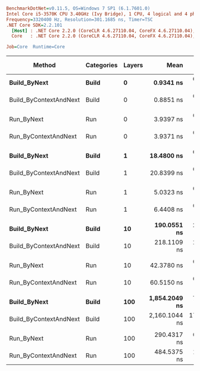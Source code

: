 ``` ini

BenchmarkDotNet=v0.11.5, OS=Windows 7 SP1 (6.1.7601.0)
Intel Core i5-3570K CPU 3.40GHz (Ivy Bridge), 1 CPU, 4 logical and 4 physical cores
Frequency=3320400 Hz, Resolution=301.1685 ns, Timer=TSC
.NET Core SDK=2.2.101
  [Host] : .NET Core 2.2.0 (CoreCLR 4.6.27110.04, CoreFX 4.6.27110.04), 64bit RyuJIT
  Core   : .NET Core 2.2.0 (CoreCLR 4.6.27110.04, CoreFX 4.6.27110.04), 64bit RyuJIT

Job=Core  Runtime=Core  

```
|                 Method | Categories | Layers |          Mean |      Error |     StdDev | Ratio | RatioSD |  Gen 0 | Gen 1 | Gen 2 | Allocated |
|----------------------- |----------- |------- |--------------:|-----------:|-----------:|------:|--------:|-------:|------:|------:|----------:|
|           **Build_ByNext** |      **Build** |      **0** |     **0.9341 ns** |  **0.0214 ns** |  **0.0200 ns** |  **1.00** |    **0.00** |      **-** |     **-** |     **-** |         **-** |
| Build_ByContextAndNext |      Build |      0 |     0.8851 ns |  0.0175 ns |  0.0155 ns |  0.95 |    0.02 |      - |     - |     - |         - |
|                        |            |        |               |            |            |       |         |        |       |       |           |
|             Run_ByNext |        Run |      0 |     3.9397 ns |  0.0141 ns |  0.0132 ns |  1.00 |    0.00 |      - |     - |     - |         - |
|   Run_ByContextAndNext |        Run |      0 |     3.9371 ns |  0.0136 ns |  0.0127 ns |  1.00 |    0.01 |      - |     - |     - |         - |
|                        |            |        |               |            |            |       |         |        |       |       |           |
|           **Build_ByNext** |      **Build** |      **1** |    **18.4800 ns** |  **0.0723 ns** |  **0.0641 ns** |  **1.00** |    **0.00** | **0.0280** |     **-** |     **-** |      **88 B** |
| Build_ByContextAndNext |      Build |      1 |    20.8399 ns |  0.0998 ns |  0.0934 ns |  1.13 |    0.01 | 0.0305 |     - |     - |      96 B |
|                        |            |        |               |            |            |       |         |        |       |       |           |
|             Run_ByNext |        Run |      1 |     5.0323 ns |  0.0258 ns |  0.0241 ns |  1.00 |    0.00 |      - |     - |     - |         - |
|   Run_ByContextAndNext |        Run |      1 |     6.4408 ns |  0.0172 ns |  0.0160 ns |  1.28 |    0.01 |      - |     - |     - |         - |
|                        |            |        |               |            |            |       |         |        |       |       |           |
|           **Build_ByNext** |      **Build** |     **10** |   **190.0551 ns** |  **2.0328 ns** |  **1.9014 ns** |  **1.00** |    **0.00** | **0.2797** |     **-** |     **-** |     **880 B** |
| Build_ByContextAndNext |      Build |     10 |   218.1109 ns |  2.8733 ns |  2.6877 ns |  1.15 |    0.02 | 0.3049 |     - |     - |     960 B |
|                        |            |        |               |            |            |       |         |        |       |       |           |
|             Run_ByNext |        Run |     10 |    42.3780 ns |  0.0652 ns |  0.0544 ns |  1.00 |    0.00 |      - |     - |     - |         - |
|   Run_ByContextAndNext |        Run |     10 |    60.5150 ns |  0.1763 ns |  0.1649 ns |  1.43 |    0.00 |      - |     - |     - |         - |
|                        |            |        |               |            |            |       |         |        |       |       |           |
|           **Build_ByNext** |      **Build** |    **100** | **1,854.2049 ns** |  **7.4642 ns** |  **6.9820 ns** |  **1.00** |    **0.00** | **2.7962** |     **-** |     **-** |    **8800 B** |
| Build_ByContextAndNext |      Build |    100 | 2,160.1044 ns | 17.5995 ns | 15.6015 ns |  1.16 |    0.01 | 3.0479 |     - |     - |    9600 B |
|                        |            |        |               |            |            |       |         |        |       |       |           |
|             Run_ByNext |        Run |    100 |   290.4317 ns |  0.9990 ns |  0.9345 ns |  1.00 |    0.00 |      - |     - |     - |         - |
|   Run_ByContextAndNext |        Run |    100 |   484.5375 ns |  1.1508 ns |  0.9610 ns |  1.67 |    0.01 |      - |     - |     - |         - |
